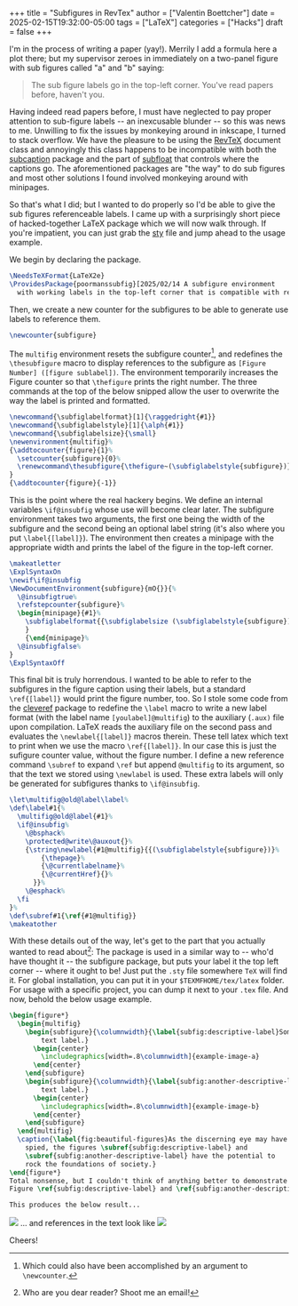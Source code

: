 +++
title = "Subfigures in RevTex"
author = ["Valentin Boettcher"]
date = 2025-02-15T19:32:00-05:00
tags = ["LaTeX"]
categories = ["Hacks"]
draft = false
+++

I'm in the process of writing a paper (yay!). Merrily I
add a formula here a plot there; but my supervisor zeroes in
immediately on a two-panel figure with sub figures called "a" and "b"
saying:

> The sub figure labels go in the top-left corner. You've read papers
> before, haven't you.

Having indeed read papers before, I must have neglected to pay proper
attention to sub-figure labels -- an inexcusable blunder -- so this
was news to me. Unwilling to fix the issues by monkeying around in
inkscape, I turned to stack overflow. We have the pleasure to be using
the [RevTeX](https://www.ctan.org/tex-archive/macros/latex/contrib/revtex) document class and annoyingly this class happens to be
incompatible with both the [subcaption](https://ctan.org/pkg/subcaption?lang=en) package and the part of [subfloat](https://ctan.org/pkg/subfloat)
that controls where the captions go. The aforementioned packages are
"the way" to do sub figures and most other solutions I found involved
monkeying around with minipages.

So that's what I did; but I wanted to do properly so I'd be able to
give the sub figures referenceable labels. I came up with a
surprisingly short piece of hacked-together LaTeX package which we
will now walk through. If you're impatient, you can just grab the [sty](/static/tex/poormanssubfig.sty)
file and jump ahead to the usage example.

We begin by declaring the package.

```latex
\NeedsTeXFormat{LaTeX2e}
\ProvidesPackage{poormanssubfig}[2025/02/14 A subfigure environment
  with working labels in the top-left corner that is compatible with revtex.]
```

Then, we create a new counter for the subfigures to be able to
generate use labels to reference them.

```latex
\newcounter{subfigure}
```

The `multifig` environment resets the
subfigure counter[^fn:1], and redefines the `\thesubfigure` macro to
display references to the subfigure as `[Figure Number] ([figure
sublabel])`. The environment temporarily increases the Figure counter
so that `\thefigure` prints the right number.  The three commands at the
top of the below snipped allow the user to overwrite the way the label
is printed and formatted.

```latex
\newcommand{\subfiglabelformat}[1]{\raggedright{#1}}
\newcommand{\subfiglabelstyle}[1]{\alph{#1}}
\newcommand{\subfiglabelsize}{\small}
\newenvironment{multifig}%
{\addtocounter{figure}{1}%
  \setcounter{subfigure}{0}%
  \renewcommand\thesubfigure{\thefigure~(\subfiglabelstyle{subfigure})}%
}
{\addtocounter{figure}{-1}}
```

This is the point where the real hackery begins. We define an internal
variables `\if@insubfig` whose use will become clear later. The
subfigure environment takes two arguments, the first one being the
width of the subfigure and the second being an optional label string
(it's also where you put `\label{[label]}`). The environment then
creates a minipage with the appropriate width and prints the label of
the figure in the top-left corner.

```latex
\makeatletter
\ExplSyntaxOn
\newif\if@insubfig
\NewDocumentEnvironment{subfigure}{mO{}}{%
  \@insubfigtrue%
  \refstepcounter{subfigure}%
  \begin{minipage}{#1}%
    \subfiglabelformat{{\subfiglabelsize (\subfiglabelstyle{subfigure})~#2}}%
    }
    {\end{minipage}%
  \@insubfigfalse%
}
\ExplSyntaxOff
```

This final bit is truly horrendous. I wanted to be able to refer to
the subfigures in the figure caption using their labels, but a
standard `\ref{[label]}` would print the figure number, too. So I stole
some code from the [cleveref](https://ctan.org/tex-archive/macros/latex/contrib/cleveref) package to redefine the `\label` macro to
write a new label format (with the label name `[youlabel]@multifig`) to
the auxiliary (`.aux)` file upon compilation. LaTeX reads the auxiliary
file on the second pass and evaluates the `\newlabel{[label]}` macros
therein. These tell latex which text to print when we use the macro
`\ref{[label]}`. In our case this is just the sufigure counter value,
without the figure number. I define a new reference command `\subref` to expand `\ref` but
append `@multifig` to its argument, so that the text we stored using
`\newlabel` is used. These extra labels will only be generated for
subfigures thanks to `\if@insubfig`.

```latex
\let\multifig@old@label\label%
\def\label#1{%
  \multifig@old@label{#1}%
  \if@insubfig%
    \@bsphack%
    \protected@write\@auxout{}%
    {\string\newlabel{#1@multifig}{{(\subfiglabelstyle{subfigure})}%
        {\thepage}%
        {\@currentlabelname}%
        {\@currentHref}{}%
      }}%
    \@esphack%
  \fi
}%
\def\subref#1{\ref{#1@multifig}}
\makeatother
```

With these details out of the way, let's get to the part that you
actually wanted to read about[^fn:2]: The package is used in a similar way to -- who'd have thought
it -- the subfigure package, but puts your label it the top left
corner -- where it ought to be! Just put the `.sty` file somewhere `TeX`
will find it. For global installation, you can put it in your
`$TEXMFHOME/tex/latex` folder. For usage with a specific project, you
can dump it next to your `.tex` file. And now, behold the below usage example.

```latex
\begin{figure*}
  \begin{multifig}
    \begin{subfigure}{\columnwidth}{\label{subfig:descriptive-label}Some
        text label.}
      \begin{center}
        \includegraphics[width=.8\columnwidth]{example-image-a}
      \end{center}
    \end{subfigure}
    \begin{subfigure}{\columnwidth}{\label{subfig:another-descriptive-label}Another
        text label.}
      \begin{center}
        \includegraphics[width=.8\columnwidth]{example-image-b}
      \end{center}
    \end{subfigure}
  \end{multifig}
  \caption{\label{fig:beautiful-figures}As the discerning eye may have
    spied, the figures \subref{subfig:descriptive-label} and
    \subref{subfig:another-descriptive-label} have the potential to
    rock the foundations of society.}
\end{figure*}
Total nonsense, but I couldn't think of anything better to demonstrate
Figure \ref{subfig:descriptive-label} and \ref{subfig:another-descriptive-label}.

This produces the below result...
```

![](/ox-hugo/screen:b4ea3f2a-f6a3-467d-a9ae-56bb5f0b9084.png)
... and references in the text look like
![](/ox-hugo/screen:fef71aa0-4836-4777-8c42-1118c37c26b9.png)

Cheers!

[^fn:1]: Which could also have been accomplished by an
    argument to `\newcounter`.
[^fn:2]: Who are you dear reader? Shoot me an
    email!
